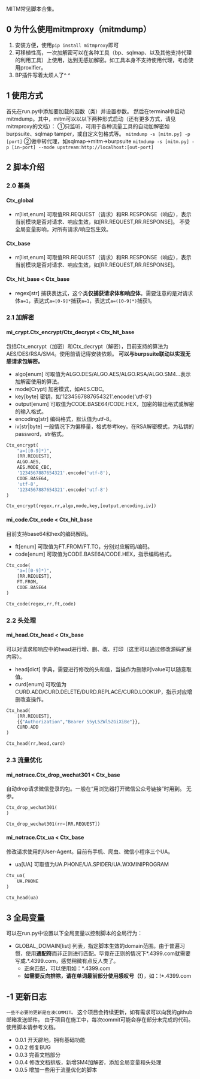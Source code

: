 MITM常见脚本合集。

## 0 为什么使用mitmproxy（mitmdump）
1. 安装方便，使用`pip install mitmproxy`即可
2. 可移植性高，一次加解密可以在各种工具（bp、sqlmap、以及其他支持代理的利用工具）上使用，达到无感加解密。如工具本身不支持使用代理，考虑使用proxifier。
3. BP插件写着太烦人了^ ^

## 1 使用方式
首先在run.py中添加要加载的函数（类）并设置参数。
然后在terminal中启动mitmdump。其中，mitm可以以以下两种形式启动（还有更多方式，请见mitmproxy的文档）：
①只监听，可用于各种流量工具的自动加解密如burpsuite、sqlmap tamper，或自定义包格式等。
`mitmdump -s [mitm.py] -p [port]` 
②做中转代理，如sqlmap->mitm->burpsuite
`mitmdump -s [mitm.py] -p [in-port] --mode upstream:http://localhost:[out-port]`

## 2 脚本介绍

### 2.0 基类

#### Ctx_global
- rr[list,enum] 可取值RR.REQUEST（请求）和RR.RESPONSE（响应），表示当前模块是否对请求、响应生效，如[RR.REQUEST,RR.RESPONSE]。
不受全局变量影响，对所有请求/响应包生效。

#### Ctx_base
- rr[list,enum] 可取值RR.REQUEST（请求）和RR.RESPONSE（响应），表示当前模块是否对请求、响应生效，如[RR.REQUEST,RR.RESPONSE]。

#### Ctx_hit_base < Ctx_base
- regex[str] 捕获表达式，这个类**仅捕获请求体和响应体**。需要注意的是对请求体`a=1`，表达式`a=[0-9]*`捕获`a=1`，表达式`a=([0-9]*)`捕获1。

### 2.1 加解密

#### mi_crypt.Ctx_encrypt/Ctx_decrypt < Ctx_hit_base
包括Ctx_encrypt（加密）和Ctx_decrypt（解密），目前支持的算法为AES/DES/RSA/SM4。使用前请记得安装依赖。
**可以与burpsuite联动以实现无感请求包解密。**
- algo[enum] 可取值为ALGO.DES/ALGO.AES/ALGO.RSA/ALGO.SM4...表示加解密使用的算法。
- mode[Crypt] 加密模式，如AES.CBC。
- key[byte] 密钥，如'1234567887654321'.encode('utf-8')
- output[enum] 可取值为CODE.BASE64/CODE.HEX，加密的输出格式或解密的输入格式。
- encoding[str] 编码格式，默认值为utf-8。
- iv[str|byte] 一般情况下为偏移量，格式参考key。在RSA解密模式，为私钥的password，str格式。
``` python
Ctx_encrypt(
    "a=([0-9]*)",
    [RR.REQUEST],
    ALGO.AES,
    AES.MODE_CBC,
    '1234567887654321'.encode('utf-8'),
    CODE.BASE64,
    'utf-8',
    '1234567887654321'.encode('utf-8')
)

Ctx_encrypt(regex,rr,algo,mode,key,[output,encoding,iv])
```
#### mi_code.Ctx_code < Ctx_hit_base
目前支持base64和hex的编码解码。
- ft[enum] 可取值为FT.FROM/FT.TO，分别对应解码/编码。
- code[enum] 可取值为CODE.BASE64/CODE.HEX，指示编码格式。
``` python
Ctx_code(
    "a=([0-9]*)",
    [RR.REQUEST],
    FT.FROM,
    CODE.BASE64
)

Ctx_code(regex,rr,ft,code)
```

### 2.2 头处理

#### mi_head.Ctx_head < Ctx_base
可以对请求和响应中的head进行增、删、改、打印（这里可以通过修改源码扩展内容）。
- head[dict] 字典，需要进行修改的头和值，当操作为删除时value可以随意取值。
- curd[enum] 可取值为CURD.ADD/CURD.DELETE/DURD.REPLACE/CURD.LOOKUP，指示对应增删改查操作。
``` python
Ctx_head(
    [RR.REQUEST],
    {{"Authorization","Bearer 55yL5ZWl5ZGiXiBe"}},
    CURD.ADD
)

Ctx_head(rr,head,curd)
```

### 2.3 流量优化

#### mi_notrace.Ctx_drop_wechat301 < Ctx_base
自动drop请求微信登录的包。一般在“用浏览器打开微信公众号链接”时用到。
无参。
``` python
Ctx_drop_wechat301(
)

Ctx_drop_wechat301(rr=[RR.REQUEST])
```

#### mi_notrace.Ctx_ua < Ctx_base
修改请求使用的User-Agent。目前有手机、爬虫、微信小程序三个UA。
- ua[UA] 可取值为UA.PHONE/UA.SPIDER/UA.WXMINIPROGRAM
``` python
Ctx_ua(
    UA.PHONE
)

Ctx_head(ua)
```

## 3 全局变量

可以在run.py中设置以下全局变量以控制脚本的全局行为：
- GLOBAL_DOMAIN[list] 列表，指定脚本生效的domain范围。由于普遍习惯，使用**通配符**而非正则进行匹配。毕竟在正则的情况下*.4399.com就需要写成.*\.4399\.com，感觉稍微有点反人类了。
    - 正向匹配，可以使用如：*.4399.com
    - **如需要反向排除，请在单词最前部分使用感叹号（!）**，如：!\*.4399.com

## -1 更新日志

`一些不必要的更新是在凑COMMIT。`
这个项目会持续更新，如有需求可以向我的github邮箱发送邮件。
由于项目在施工中，每次commit可能会存在部分未完成的代码。使用脚本请参考文档。
- 0.0.1 开天辟地，拥有基础功能
- 0.0.2 修复BUG
- 0.0.3 完善文档部分
- 0.0.4 修改文档排版，新增SM4加解密，添加全局变量和头处理
- 0.0.5 增加一些用于流量优化的脚本